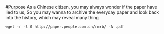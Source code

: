 #Purpose
As a Chinese citizen, you may always wonder if the paper have lied to us, 
So you may wanna to archive the everyday paper and look back into the history, which may reveal many thing
```
wget -r -l 0 http://paper.people.com.cn/rmrb/ -A .pdf
```
